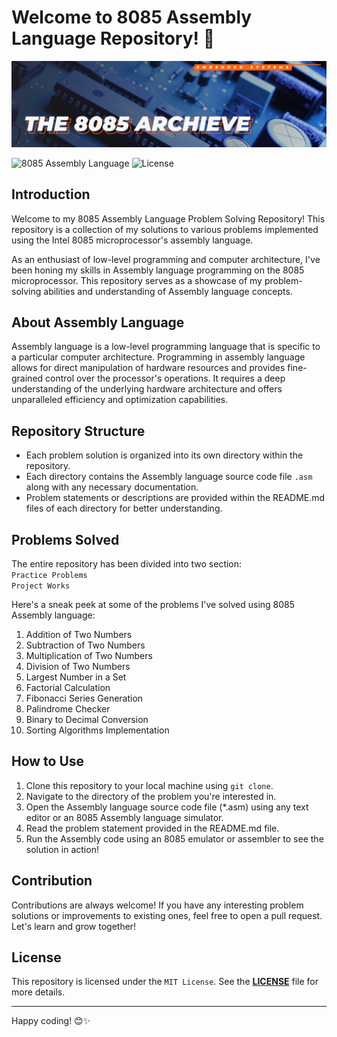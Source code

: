 # **Welcome to 8085 Assembly Language Repository!** 🚀
![header image](/assets/header.png)

![8085 Assembly Language](https://img.shields.io/badge/Language-8085%20Assembly-orange)
![License](https://img.shields.io/badge/License-MIT-blue)

## Introduction

Welcome to my 8085 Assembly Language Problem Solving Repository! This repository is a collection of my solutions to various problems implemented using the Intel 8085 microprocessor's assembly language.

As an enthusiast of low-level programming and computer architecture, I've been honing my skills in Assembly language programming on the 8085 microprocessor. This repository serves as a showcase of my problem-solving abilities and understanding of Assembly language concepts.

## About Assembly Language

Assembly language is a low-level programming language that is specific to a particular computer architecture. Programming in assembly language allows for direct manipulation of hardware resources and provides fine-grained control over the processor's operations. It requires a deep understanding of the underlying hardware architecture and offers unparalleled efficiency and optimization capabilities.

## Repository Structure

- Each problem solution is organized into its own directory within the repository.
- Each directory contains the Assembly language source code file `.asm` along with any necessary documentation.
- Problem statements or descriptions are provided within the README.md files of each directory for better understanding.

## Problems Solved

The entire repository has been divided into two section:
<br>`Practice Problems`<br>
`Project Works`<br>

Here's a sneak peek at some of the problems I've solved using 8085 Assembly language:

1. Addition of Two Numbers
2. Subtraction of Two Numbers
3. Multiplication of Two Numbers
4. Division of Two Numbers
5. Largest Number in a Set
6. Factorial Calculation
7. Fibonacci Series Generation
8. Palindrome Checker
9. Binary to Decimal Conversion
10. Sorting Algorithms Implementation

## How to Use

1. Clone this repository to your local machine using `git clone`.
2. Navigate to the directory of the problem you're interested in.
3. Open the Assembly language source code file (*.asm) using any text editor or an 8085 Assembly language simulator.
4. Read the problem statement provided in the README.md file.
5. Run the Assembly code using an 8085 emulator or assembler to see the solution in action!

## Contribution

Contributions are always welcome! If you have any interesting problem solutions or improvements to existing ones, feel free to open a pull request. Let's learn and grow together!

## License

This repository is licensed under the `MIT License`. See the [**LICENSE**](LICENSE) file for more details.

---

Happy coding! 😊✨
